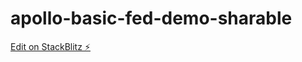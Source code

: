 # apollo-basic-fed-demo-sharable

[Edit on StackBlitz ⚡️](https://stackblitz.com/edit/apollo-basic-fed-demo-wtpvye)